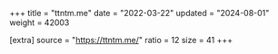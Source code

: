+++
title = "ttntm.me"
date = "2022-03-22"
updated = "2024-08-01"
weight = 42003

[extra]
source = "https://ttntm.me/"
ratio = 12
size = 41
+++
